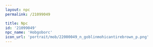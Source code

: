 ```yaml
---
layout: npc
permalink: /21099049

title: Npc
id: '21099049'
npc_name: 'Hobgoborc'
icon_url: 'portrait/mob/22000049_n_goblinmohicantirebrown_p.png'
---
```

